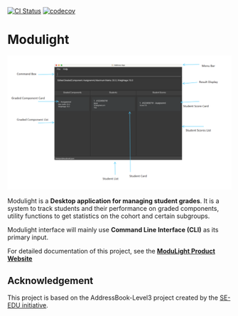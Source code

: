 [![CI Status](https://github.com/AY2324S1-CS2103T-W08-2/tp/workflows/Java%20CI/badge.svg)](https://github.com/AY2324S1-CS2103T-W08-2/tp/actions)
[![codecov](https://codecov.io/gh/AY2324S1-CS2103T-W08-2/tp/graph/badge.svg?token=DAJLBHDPYQ)](https://codecov.io/gh/AY2324S1-CS2103T-W08-2/tp)

# Modulight
![Ui](docs/images/Ui_overview.png)

Modulight is a **Desktop application for managing student grades**. It is a system to track students and their performance on graded components, utility functions to get statistics on the cohort and certain subgroups.

Modulight interface will mainly use **Command Line Interface (CLI)** as its primary input.

For detailed documentation of this project, see the **[ModuLight Product Website](https://ay2324s1-cs2103t-w08-2.github.io/tp/)**


## Acknowledgement
This project is based on the AddressBook-Level3 project created by the [SE-EDU initiative](https://se-education.org).
